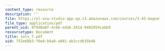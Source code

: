 ```yaml
---
content_type: resource
description: ''
file: https://ol-ocw-studio-app-qa.s3.amazonaws.com/courses/3-45-magnetic-materials-spring-2004/752e68b3f6e8b6a8a081ab2ccdb35b48_sols_7.pdf
file_type: application/pdf
parent_uid: 979d0a8f-4c6b-edab-341d-9492954cabb9
resourcetype: Document
title: sols_7.pdf
uid: 752e68b3-f6e8-b6a8-a081-ab2ccdb35b48
---
```


